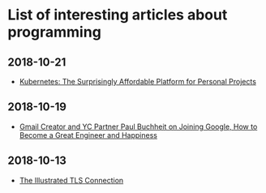 # List of interesting articles about programming

## 2018-10-21

- [Kubernetes: The Surprisingly Affordable Platform for Personal Projects](http://www.doxsey.net/blog/kubernetes--the-surprisingly-affordable-platform-for-personal-projects)

## 2018-10-19

- [Gmail Creator and YC Partner Paul Buchheit on Joining Google, How to Become a Great Engineer and Happiness](https://triplebyte.com/blog/interview-with-gmail-creator-and-y-combinator-partner-paul-buchheit)

## 2018-10-13

- [The Illustrated TLS Connection](https://github.com/syncsynchalt/illustrated-tls/blob/master/README.md)
